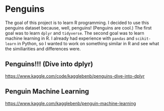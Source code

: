 # Penguins

The goal of this project is to learn R programming. I decided to use this penguins dataset because, well, penguins! (Penguins are cool.) The first goal was to learn `dplyr` and `tidyverse`. The second goal was to learn machine learning in R. I already had experience with `pandas` and `scikit-learn` in Python, so I wanted to work on something similar in R and see what the similiarities and differences were.

## Penguins!!! (Dive into dplyr)
https://www.kaggle.com/code/kagglebenb/penguins-dive-into-dplyr

## Penguin Machine Learning
https://www.kaggle.com/kagglebenb/penguin-machine-learning

